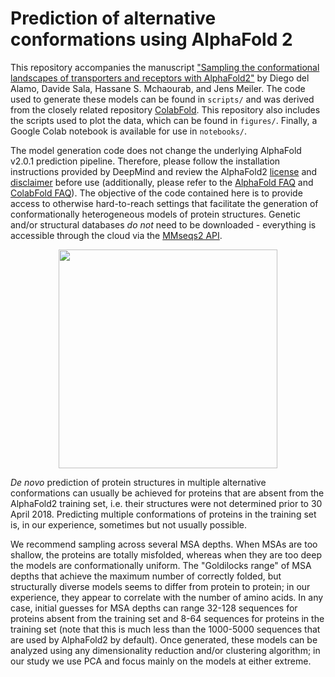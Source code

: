 # Prediction of alternative conformations using AlphaFold 2

This repository accompanies the manuscript ["Sampling the conformational landscapes of transporters and receptors with AlphaFold2"](https://www.biorxiv.org/content/10.1101/2021.11.22.469536v1) by Diego del Alamo, Davide Sala, Hassane S. Mchaourab, and Jens Meiler. The code used to generate these models can be found in `scripts/` and was derived from the closely related repository [ColabFold](https://github.com/sokrypton/ColabFold/). This repository also includes the scripts used to plot the data, which can be found in `figures/`. Finally, a Google Colab notebook is available for use in `notebooks/`.

The model generation code does not change the underlying AlphaFold v2.0.1 prediction pipeline. Therefore, please follow the installation instructions provided by DeepMind and review the AlphaFold2 [license](https://github.com/deepmind/alphafold/blob/main/LICENSE) and [disclaimer](https://github.com/deepmind/alphafold#license-and-disclaimer) before use (additionally, please refer to the [AlphaFold FAQ](https://alphafold.ebi.ac.uk/faq) and [ColabFold FAQ](https://github.com/sokrypton/ColabFold/blob/main/README.md)). The objective of the code contained here is to provide access to otherwise hard-to-reach settings that facilitate the generation of conformationally heterogeneous models of protein structures. Genetic and/or structural databases *do not* need to be downloaded - everything is accessible through the cloud via the [MMseqs2 API](https://github.com/soedinglab/MMseqs2).

<p align="center"><img src="https://github.com/delalamo/af2_conformations/blob/9e247c321ebd82ed3716070094721077c5656d9d/figures/header/fig1_header.png" height="350"/></p>

*De novo* prediction of protein structures in multiple alternative conformations can usually be achieved for proteins that are absent from the AlphaFold2 training set, i.e. their structures were not determined prior to 30 April 2018. Predicting multiple conformations of proteins in the training set is, in our experience, sometimes but not usually possible.

We recommend sampling across several MSA depths. When MSAs are too shallow, the proteins are totally misfolded, whereas when they are too deep the models are conformationally uniform. The "Goldilocks range" of MSA depths that achieve the maximum number of correctly folded, but structurally diverse models seems to differ from protein to protein; in our experience, they appear to correlate with the number of amino acids. In any case, initial guesses for MSA depths can range 32-128 sequences for proteins absent from the training set and 8-64 sequences for proteins in the training set (note that this is much less than the 1000-5000 sequences that are used by AlphaFold2 by default). Once generated, these models can be analyzed using any dimensionality reduction and/or clustering algorithm; in our study we use PCA and focus mainly on the models at either extreme.
